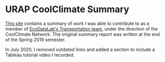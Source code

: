 # URAP CoolClimate Summary

[This site](https://em-ng21.github.io/sp2019-semester-summary/) contains a summary of work I was able to contribute to as a member of [EcoDataLab's Transportation team](https://coolclimate.org/ecodatalab/teamtrans.html), under the direction of the CoolClimate Network. The original summary report was written at the end of the Spring 2019 semester.

In July 2020, I removed outdated links and added a section to include a Tableau tutorial video I recorded.
